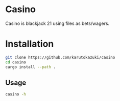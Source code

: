 # Casino

Casino is blackjack 21 using files as bets/wagers.

# Installation

```bash
git clone https://github.com/karutokazuki/casino
cd casino
cargo install --path .
```

## Usage

```bash
casino -h
```
